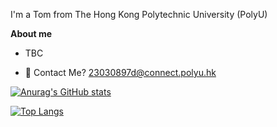 I'm a Tom from The Hong Kong Polytechnic University (PolyU)

**About me**

- TBC

- 💬 Contact Me? 23030897d@connect.polyu.hk

[![Anurag's GitHub stats](https://github-readme-stats.vercel.app/api?username=TonnyWong1052&theme=react&show_icons=true&&count_private=true)](https://github.com/anuraghazra/github-readme-stats)

[![Top Langs](https://github-readme-stats.vercel.app/api/top-langs/?username=TonnyWong1052&theme=react&langs_count=8&layout=compact)](https://github.com/anuraghazra/github-readme-stats)
